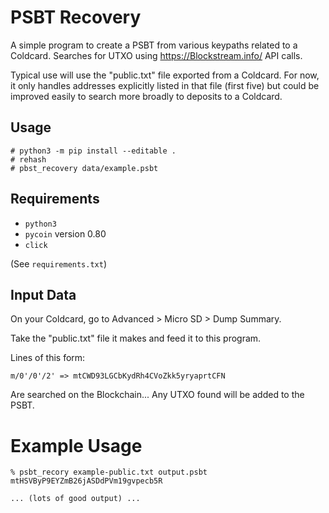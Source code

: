 # PSBT Recovery

A simple program to create a PSBT from various keypaths related to
a Coldcard. Searches for UTXO using <https://Blockstream.info/> API calls.

Typical use will use the "public.txt" file exported from a Coldcard. 
For now, it only handles addresses explicitly listed in that file (first five)
but could be improved easily to search more broadly to deposits to a Coldcard.

## Usage

```
# python3 -m pip install --editable .
# rehash
# pbst_recovery data/example.psbt
```

## Requirements

- `python3`
- `pycoin` version 0.80
- `click`

(See `requirements.txt`)

## Input Data

On your Coldcard, go to Advanced > Micro SD > Dump Summary.

Take the "public.txt" file it makes and feed it to this program.

Lines of this form:

    m/0'/0'/2' => mtCWD93LGCbKydRh4CVoZkk5yryaprtCFN

Are searched on the Blockchain... Any UTXO found will be added to the PSBT.


# Example Usage

```
% psbt_recory example-public.txt output.psbt mtHSVByP9EYZmB26jASDdPVm19gvpecb5R

... (lots of good output) ...
```
